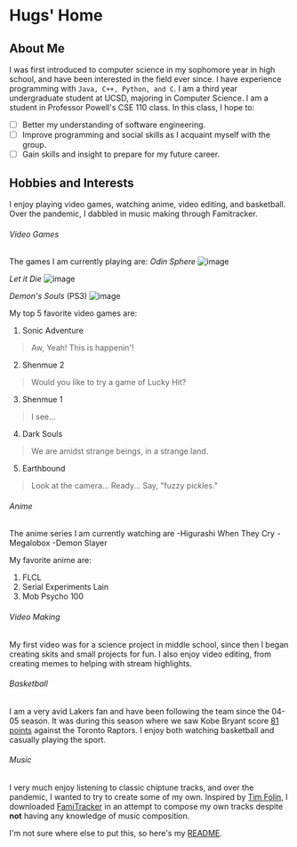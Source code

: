 # Hugs' Home
## About Me
I was first introduced to computer science in my sophomore year in high school, and have been interested in the field ever since.
I have experience programming with `Java, C++, Python, and C`.
I am a third year undergraduate student at UCSD, majoring in Computer Science.
I am a student in Professor Powell's CSE 110 class.
In this class, I hope to:
- [ ] Better my understanding of software engineering.
- [ ] Improve programming and social skills as I acquaint myself with the group.
- [ ] Gain skills and insight to prepare for my future career.

## Hobbies and Interests
I enjoy playing video games, watching anime, video editing, and basketball. Over the pandemic, I dabbled in music making through Famitracker.

###### Video Games
The games I am currently playing are:
*Odin Sphere*
![image](https://upload.wikimedia.org/wikipedia/en/0/00/Odinssphere.png)

*Let it Die*
![image](https://www.gamespot.com/a/uploads/scale_medium/1197/11970954/2567935-002.jpg)

*Demon's Souls* (PS3)
![image](https://www.samanthalienhard.com/wp-content/uploads/2019/09/Demons-Souls-cover-art.jpg)

My top 5 favorite video games are:
1. Sonic Adventure
> Aw, Yeah! This is happenin'!
2. Shenmue 2
> Would you like to try a game of Lucky Hit?
3. Shenmue 1
> I see...
4. Dark Souls
> We are amidst strange beings, in a strange land.
5. Earthbound
> Look at the camera... Ready... Say, "fuzzy pickles."

###### Anime
The anime series I am currently watching are
-Higurashi When They Cry
-Megalobox
-Demon Slayer

My favorite anime are:
1. FLCL
2. Serial Experiments Lain
3. Mob Psycho 100

###### Video Making
My first video was for a science project in middle school, since then I began creating skits and small projects for fun. I also enjoy video editing, from creating memes to helping with stream highlights.

###### Basketball
I am a very avid Lakers fan and have been following the team since the 04-05 season. It was during this season where we saw Kobe Bryant score [81 points](https://www.youtube.com/watch?v=FeXZY4eVLlo&ab_channel=NBA) against the Toronto Raptors. I enjoy both watching basketball and casually playing the sport.

###### Music
I very much enjoy listening to classic chiptune tracks, and over the pandemic, I wanted to try to create some of my own. Inspired by [Tim Folin](https://www.youtube.com/watch?v=BGNSHNf-nlU&list=PLIeoKuc27VXUseoN9-6VGIQKps457EkpQ&index=5&ab_channel=explod2A03), I downloaded [FamiTracker](http://famitracker.com/) in an attempt to compose my own tracks despite **not** having any knowledge of music composition.





I'm not sure where else to put this, so here's my [README](./README.md).